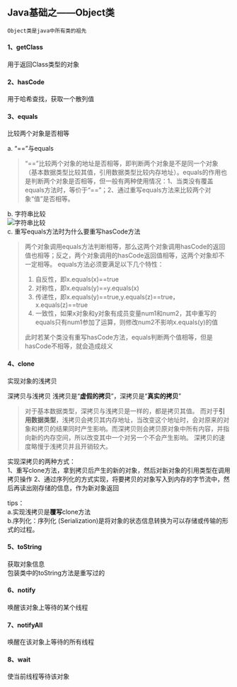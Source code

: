 ##  Java基础之——Object类 
 
    Object类是java中所有类的祖先

#### 1、getClass
用于返回Class类型的对象
#### 2、hasCode
用于哈希查找，获取一个散列值
#### 3、equals
比较两个对象是否相等  



a. “==”与equals  
> “==”比较两个对象的地址是否相等，即判断两个对象是不是同一个对象
> （基本数据类型比较其值，引用数据类型比较内存地址）。equals的作用也是判断两个对象是否相等，但一般有两种使用情况：1、当类没有覆盖equals方法时，等价于“==”；2、通过重写equals方法来比较两个对象“值”是否相等。

 b. 字符串比较  
![字符串比较](https://gitee.com/zhangshangfeng/MyDocument/raw/master/docs/picture/==Andequals.png)    
 c. 重写equals方法时为什么要重写hasCode方法  
> 两个对象调用equals方法判断相等，那么这两个对象调用hasCode的返回值也相等；反之，两个对象调用的hasCode返回值相等，这两个对象却不一定相等。
> equals方法必须要满足以下几个特性：  
> 1. 自反性，即x.equals(x)==true  
> 2. 对称性，即x.equals(y)==y.equals(x)  
> 3. 传递性，即x.equals(y)==true,y.equals(z)==true，x.equals(z)==true  
> 4. 一致性，如果x对象和y对象有成员变量num1和num2，其中重写的equals只有num1参加了运算，则修改num2不影响x.equals(y)的值
>       
> 此时若某个类没有重写hasCode方法，equals判断两个值相等，但是hasCode不相等，就会造成歧义

#### 4、clone
实现对象的浅拷贝

深拷贝与浅拷贝
浅拷贝是“**虚假的拷贝**”，深拷贝是“**真实的拷贝**”  
> 对于基本数据类型，深拷贝与浅拷贝是一样的，都是拷贝其值。
> 而对于**引用数据类型**，浅拷贝会拷贝其内存地址，当改变这个地址时，会对原来的对象和拷贝的结果同时产生影响。而深拷贝则会拷贝原对象中所有内容，并指向新的内存空间，所以改变其中一个对另一个不会产生影响。
> 深拷贝的速度略慢于浅拷贝并且开销较大。

实现深拷贝的两种方式：  
1、重写clone方法，拿到拷贝后产生的新的对象，然后对新对象的引用类型在调用拷贝操作
2、通过序列化的方式实现，将要拷贝的对象写入到内存的字节流中，然后再读出刚存储的信息，作为新对象返回

tips：  
a.实现浅拷贝是**覆写**clone方法  
b.序列化：序列化 (Serialization)是将对象的状态信息转换为可以存储或传输的形式的过程。



#### 5、toString
获取对象信息  
包装类中的toString方法是重写过的

#### 6、notify
唤醒该对象上等待的某个线程
#### 7、notifyAll
唤醒在该对象上等待的所有线程
#### 8、wait
使当前线程等待该对象